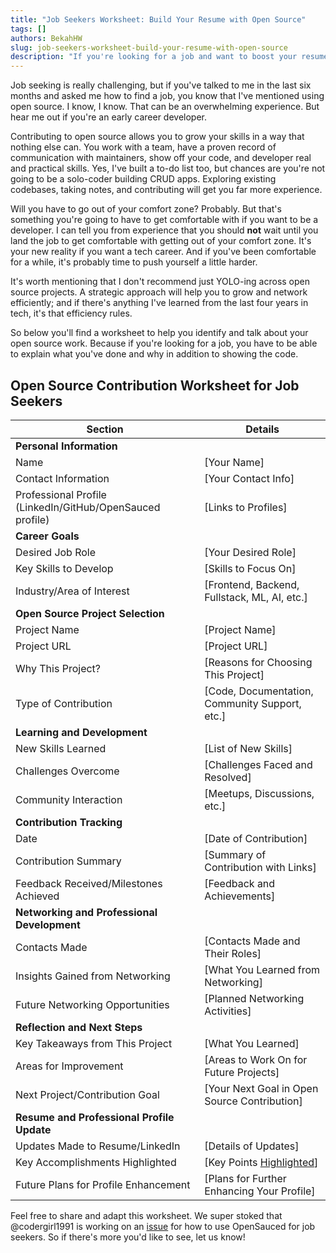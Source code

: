 ```yaml
---
title: "Job Seekers Worksheet: Build Your Resume with Open Source"
tags: []
authors: BekahHW
slug: job-seekers-worksheet-build-your-resume-with-open-source
description: "If you're looking for a job and want to boost your resume and network, this worksheet can help you decide what to do next. "
---
```


Job seeking is really challenging, but if you've talked to me in the last six months and asked me how to find a job, you know that I've mentioned using open source. I know, I know. That can be an overwhelming experience. But hear me out if you're an early career developer. 

Contributing to open source allows you to grow your skills in a way that nothing else can. You work with a team, have a proven record of communication with maintainers, show off your code, and developer real and practical skills. Yes, I've built a to-do list too, but chances are you're not going to be a solo-coder building CRUD apps. Exploring existing codebases, taking notes, and contributing will get you far more experience. 

Will you have to go out of your comfort zone? Probably. But that's something you're going to have to get comfortable with if you want to be a developer. I can tell you from experience that you should **not** wait until you land the job to get comfortable with getting out of your comfort zone. It's your new reality if you want a tech career. And if you've been comfortable for a while, it's probably time to push yourself a little harder. 

It's worth mentioning that I don't recommend just YOLO-ing across open source projects. A strategic approach will help you to grow and network efficiently; and if there's anything I've learned from the last four years in tech, it's that efficiency rules.

So below you'll find a worksheet to help you identify and talk about your open source work. Because if you're looking for a job, you have to be able to explain what you've done and why in addition to showing the code.

## Open Source Contribution Worksheet for Job Seekers

| **Section**                            | **Details**                                             |
|----------------------------------------|---------------------------------------------------------|
| **Personal Information**               |                                                         |
| Name                                   | [Your Name]                                             |
| Contact Information                    | [Your Contact Info]                                     |
| Professional Profile (LinkedIn/GitHub/OpenSauced profile) | [Links to Profiles]                                     |
| **Career Goals**                       |                                                         |
| Desired Job Role                       | [Your Desired Role]                                     |
| Key Skills to Develop                  | [Skills to Focus On]                                    |
| Industry/Area of Interest              | [Frontend, Backend, Fullstack, ML, AI, etc.]                         |
| **Open Source Project Selection**      |                                                         |
| Project Name                           | [Project Name]                                          |
| Project URL                            | [Project URL]                                           |
| Why This Project?                      | [Reasons for Choosing This Project]                     |
| Type of Contribution                   | [Code, Documentation, Community Support, etc.]          |
| **Learning and Development**           |                                                         |
| New Skills Learned                     | [List of New Skills]                                    |
| Challenges Overcome                    | [Challenges Faced and Resolved]                         |
| Community Interaction                  | [Meetups, Discussions, etc.]                            |
| **Contribution Tracking**              |                                                         |
| Date                                   | [Date of Contribution]                                  |
| Contribution Summary                   | [Summary of Contribution with Links]                    |
| Feedback Received/Milestones Achieved  | [Feedback and Achievements]                             |
| **Networking and Professional Development** |                                                  |
| Contacts Made                          | [Contacts Made and Their Roles]                         |
| Insights Gained from Networking        | [What You Learned from Networking]                      |
| Future Networking Opportunities        | [Planned Networking Activities]                         |
| **Reflection and Next Steps**          |                                                         |
| Key Takeaways from This Project        | [What You Learned]                                      |
| Areas for Improvement                  | [Areas to Work On for Future Projects]                  |
| Next Project/Contribution Goal         | [Your Next Goal in Open Source Contribution]            |
| **Resume and Professional Profile Update** |                                                  |
| Updates Made to Resume/LinkedIn        | [Details of Updates]                                    |
| Key Accomplishments Highlighted        | [Key Points [Highlighted](https://docs.opensauced.pizza/features/highlights/)]                     |
| Future Plans for Profile Enhancement   | [Plans for Further Enhancing Your Profile]              |

Feel free to share and adapt this worksheet. We super stoked that @codergirl1991 is working on an [issue](https://github.com/open-sauced/docs/issues/203) for how to use OpenSauced for job seekers. So if there's more you'd like to see, let us know!
